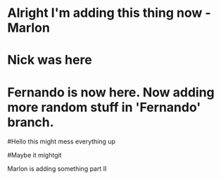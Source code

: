 # Alright I'm adding this thing now -Marlon
# Nick was here
# Fernando is now here. Now adding more random stuff in 'Fernando' branch.




#Hello this might mess everything up

#Maybe it mightgit


Marlon is adding something part II

